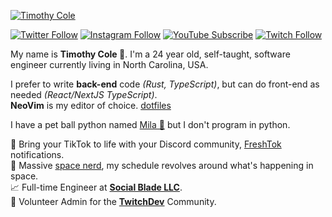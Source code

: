[![Timothy Cole](https://github.com/timcole/timcole/raw/main/banner.png)](https://timcole.me)

[![Twitter Follow](https://img.shields.io/badge/dynamic/json.svg?color=1DA1F2&labelColor=1DA1F2&logo=twitter&logoColor=ffffff&label=&query=%24.results[2].followers&url=https%3A%2F%2Ftimcole.me%2Fapi%2Fstats&suffix=%20Followers)](https://twitter.com/modesttim)
[![Instagram Follow](https://img.shields.io/badge/dynamic/json.svg?color=e24162&labelColor=e24162&logo=instagram&logoColor=ffffff&label=&query=%24.results[0].followers&url=https%3A%2F%2Ftimcole.me%2Fapi%2Fstats&suffix=%20Followers)](https://instagram.com/modesttim)
[![YouTube Subscribe](https://img.shields.io/badge/dynamic/json.svg?color=ff0000&labelColor=ff0000&logo=youtube&logoColor=ffffff&label=&query=%24.results[3].subscribers&url=https%3A%2F%2Ftimcole.me%2Fapi%2Fstats&suffix=%20Subscribers)](https://youtube.com/eattim)
[![Twitch Follow](https://img.shields.io/badge/dynamic/json.svg?color=6441A4&labelColor=6441A4&logo=twitch&logoColor=ffffff&label=&query=%24.results[1].followers&url=https%3A%2F%2Ftimcole.me%2Fapi%2Fstats&suffix=%20Followers)](https://www.twitch.tv/modesttim)

My name is **Timothy Cole 🦄**. I'm a 24 year old, self-taught, software engineer currently living in North Carolina, USA.

I prefer to write **back-end** code _(Rust, TypeScript)_, but can do front-end as needed _(React/NextJS TypeScript)_.  
**NeoVim** is my editor of choice. [dotfiles](https://github.com/TimothyCole/dotfiles)

I have a pet ball python named [Mila 🐍](https://www.instagram.com/stories/highlights/17920168666864385/) but I don't program in python.

🎥 Bring your TikTok to life with your Discord community, [FreshTok](https://freshtok.bot/) notifications.  
🚀 Massive [space nerd](https://spaceflight.live), my schedule revolves around what's happening in space.  
📈 Full-time Engineer at **[Social Blade LLC](https://socialblade.com)**.  
💜 Volunteer Admin for the **[TwitchDev](https://dev.twitch.tv)** Community.  
